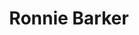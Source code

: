 ---
title: "Ronnie Barker"
summary: "English actor, comedian and writer, born 25 September 1929 in Bedford, Bedfordshire, England, died 3 October 2005 in Adderbury, Oxfordshire, England. He is remembered for his long association with in the BBC television comedy sketch show ."
image: "ronnie-barker.jpg"
---
